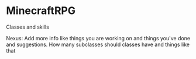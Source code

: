 # MinecraftRPG
Classes and skills

Nexus:
Add more info like things you are working on and things you've done and suggestions.
How many subclasses should classes have and things like that
